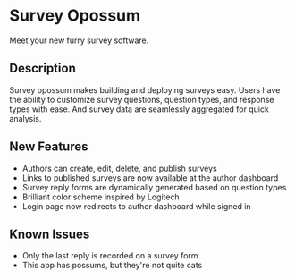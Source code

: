 # Survey Opossum

Meet your new furry survey software.

## Description

Survey opossum makes building and deploying surveys easy. Users have the ability to customize survey questions, question types, and response types with ease. And survey data are seamlessly aggregated for quick analysis.

## New Features
* Authors can create, edit, delete, and publish surveys
* Links to published surveys are now available at the author dashboard
* Survey reply forms are dynamically generated based on question types
* Brilliant color scheme inspired by Logitech
* Login page now redirects to author dashboard while signed in



## Known Issues
* Only the last reply is recorded on a survey form
* This app has possums, but they're not quite cats

